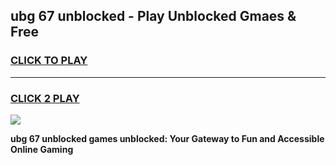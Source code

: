 
## ubg 67 unblocked - Play Unblocked Gmaes & Free
<h3>
<a href="https://news.freeplayer.one?title=ubg_67_unblocked&ref=23F">CLICK TO PLAY</a></h3>
<hr>

<h3>
<a href="https://news.freeplayer.one?title=ubg_67_unblocked&ref=23F">CLICK 2 PLAY</a>
  
</h3>

<a href="https://news.freeplayer.one?title=ubg_67_unblocked&ref=23F/"><img src="https://clearcache.store/games.png"></a>


**ubg 67 unblocked games unblocked: Your Gateway to Fun and Accessible Online Gaming**

